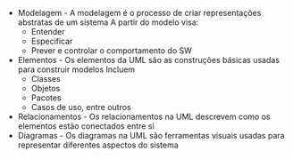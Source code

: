 - Modelagem - A modelagem é o processo de criar representações abstratas de um sistema
	A partir do modelo visa:
	- Entender
	- Especificar
	- Prever e controlar o comportamento do SW
- Elementos - Os elementos da UML são as construções básicas usadas para construir modelos
	Incluem
	- Classes
	- Objetos
	- Pacotes
	- Casos de uso, entre outros 
- Relacionamentos - Os relacionamentos na UML descrevem como os elementos estão conectados entre si
- Diagramas - Os diagramas na UML são ferramentas visuais usadas para representar diferentes aspectos do sistema